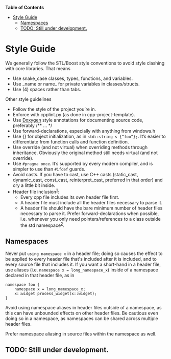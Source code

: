 <!-- START doctoc generated TOC please keep comment here to allow auto update -->
<!-- DON'T EDIT THIS SECTION, INSTEAD RE-RUN doctoc TO UPDATE -->
**Table of Contents**

- [Style Guide](#style-guide)
  - [Namespaces](#namespaces)
  - [TODO: Still under development.](#todo-still-under-development)

<!-- END doctoc generated TOC please keep comment here to allow auto update -->

# Style Guide

We generally follow the STL/Boost style conventions to avoid style clashing with core libraries. That means

- Use snake_case classes, types, functions, and variables.
- Use \_name or name\_ for private variables in classes/structs.
- Use (4) spaces rather than tabs.

Other style guidelines

- Follow the style of the project you’re in.
- Enforce with cpplint.py (as done in cpp-project-template).
- Use [Doxygen](http://www.stack.nl/~dimitri/doxygen/) style annotations for documenting source code, preferably /** … */
- Use forward-declarations, especially with anything from windows.h
- Use {} for object initialization, as in `std::string s {“foo”};`. It’s easier to differentiate from function calls and function definition.
- Use override (and not virtual) when overriding methods through inheritance. Obviously the original method still needs virtual (and not override).
- Use `#pragma once`. It’s supported by every modern compiler, and is simpler to use than `#ifdef` guards.
- Avoid casts. If you have to cast, use C++ casts (static_cast, dynamic_cast, const_cast, reinterpret_cast, preferred in that order) and cry a little bit inside.
- Header file inclusion<sup>[1](http://gamesfromwithin.com/physical-structure-and-c-part-1-a-first-look)</sup>:
  - Every cpp file includes its own header file first.
  - A header file must include all the header files necessary to parse it.
  - A header file should have the bare minimum number of header files necessary to parse it. Prefer forward-declarations when possible, i.e. whenever you only need pointers/references to a class outside the std namespace<sup>[2](https://groups.google.com/forum/#!topic/comp.lang.c++.moderated/XBKFjGNquDM)</sup>.

## Namespaces

Never put `using namespace x` in a header file; doing so causes the effect to be applied to every header file that's included after it is included, and to every source file that includes it. If you want a short-hand in a header file, use aliases (i.e. `namespace x = long_namespace_x`) inside of a namespace declared in that header file, as in

```
namespace foo {
    namespace x = long_namespace_x;
    x::widget process_widget(x::widget);
}
```

Avoid using namespace aliases in header files outside of a namespace, as this can have unbounded effects on other header files. Be cautious even doing so in a namespace, as namespaces can be shared across multiple header files.

Prefer namespace aliasing in source files within the namespace as well.

## TODO: Still under development.
